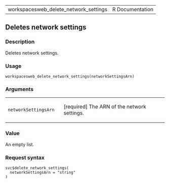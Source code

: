 <table style="width: 100%;">
<tbody>
<tr class="odd">
<td>workspacesweb_delete_network_settings</td>
<td style="text-align: right;">R Documentation</td>
</tr>
</tbody>
</table>

## Deletes network settings

### Description

Deletes network settings.

### Usage

    workspacesweb_delete_network_settings(networkSettingsArn)

### Arguments

<table>
<colgroup>
<col style="width: 35%" />
<col style="width: 65%" />
</colgroup>
<tbody>
<tr class="odd">
<td><code
id="workspacesweb_delete_network_settings_:_networkSettingsArn">networkSettingsArn</code></td>
<td><p>[required] The ARN of the network settings.</p></td>
</tr>
</tbody>
</table>

### Value

An empty list.

### Request syntax

    svc$delete_network_settings(
      networkSettingsArn = "string"
    )
